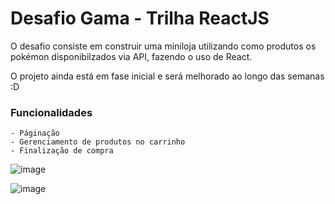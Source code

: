 # Desafio Gama - Trilha ReactJS

O desafio consiste em construir uma miniloja utilizando como produtos os pokémon disponibilzados via API, fazendo o uso de React.

O projeto ainda está em fase inicial e será melhorado ao longo das semanas :D 

### Funcionalidades

	- Páginação
	- Gerenciamento de produtos no carrinho
	- Finalização de compra

![image](https://user-images.githubusercontent.com/14075748/183109112-aaccd62c-3416-4bc5-a257-a11bc8dae202.png)

![image](https://user-images.githubusercontent.com/14075748/183109530-53b85ffd-58ee-4689-a653-4624708fbd54.png)

